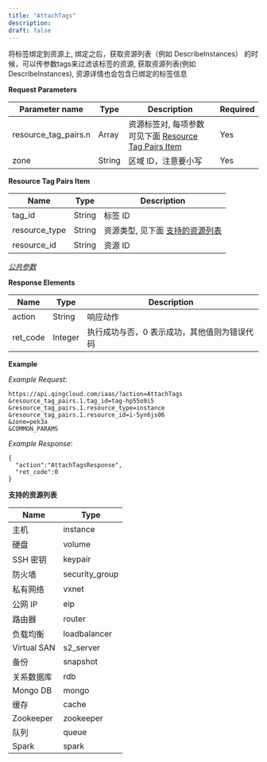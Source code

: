 ```yaml
---
title: "AttachTags"
description: 
draft: false
---
```




将标签绑定到资源上, 绑定之后，获取资源列表（例如 DescribeInstances） 的时候，可以传参数tags来过滤该标签的资源, 获取资源列表(例如DescribeInstances), 资源详情也会包含已绑定的标签信息

**Request Parameters**

| Parameter name | Type | Description | Required |
| --- | --- | --- | --- |
| resource_tag_pairs.n | Array | 资源标签对, 每项参数可见下面 [Resource Tag Pairs Item](#resource-tag-pairs-item) | Yes |
| zone | String | 区域 ID，注意要小写 | Yes |

**Resource Tag Pairs Item**

| Name | Type | Description |
| --- | --- | --- |
| tag_id | String | 标签 ID |
| resource_type | String | 资源类型, 见下面 [支持的资源列表](#id1) |
| resource_id | String | 资源 ID |

[_公共参数_](../../common/parameters.html#api-common-parameters)

**Response Elements**

| Name | Type | Description |
| --- | --- | --- |
| action | String | 响应动作 |
| ret_code | Integer | 执行成功与否，0 表示成功，其他值则为错误代码 |

**Example**

_Example Request_:

```
https://api.qingcloud.com/iaas/?action=AttachTags
&resource_tag_pairs.1.tag_id=tag-hp55o9i5
&resource_tag_pairs.1.resource_type=instance
&resource_tag_pairs.1.resource_id=i-5yn6js06
&zone=pek3a
&COMMON_PARAMS
```

_Example Response_:

```
{
  "action":"AttachTagsResponse",
  "ret_code":0
}
```

**支持的资源列表**

| Name | Type |
| --- | --- |
| 主机 | instance |
| 硬盘 | volume |
| SSH 密钥 | keypair |
| 防火墙 | security_group |
| 私有网络 | vxnet |
| 公网 IP | eip |
| 路由器 | router |
| 负载均衡 | loadbalancer |
| Virtual SAN | s2_server |
| 备份 | snapshot |
| 关系数据库 | rdb |
| Mongo DB | mongo |
| 缓存 | cache |
| Zookeeper | zookeeper |
| 队列 | queue |
| Spark | spark |
